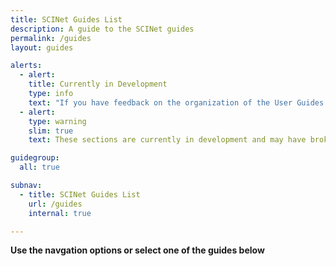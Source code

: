 ```yaml
---
title: SCINet Guides List
description: A guide to the SCINet guides
permalink: /guides
layout: guides

alerts:
  - alert:
    title: Currently in Development
    type: info
    text: "If you have feedback on the organization of the User Guides sections, please email us at <a href='mailto:scinet@usda.gov'>scinet@usda.gov.</a>"
  - alert: 
    type: warning
    slim: true 
    text: These sections are currently in development and may have broken links or missing images.

guidegroup:
  all: true

subnav:
  - title: SCINet Guides List
    url: /guides
    internal: true

---
```


**Use the navgation options or select one of the guides below**
